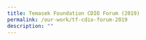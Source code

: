 ```yaml
---
title: Temasek Foundation CDIO Forum (2019)
permalink: /our-work/tf-cdio-forum-2019
description: ""
---
```

